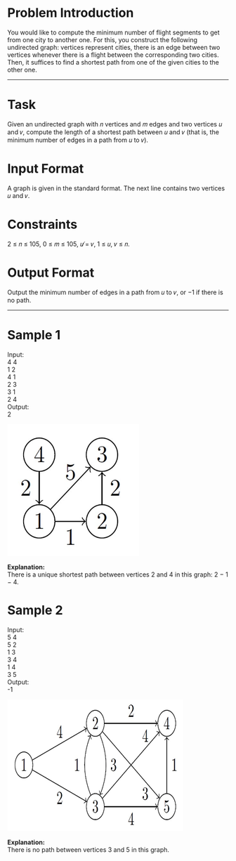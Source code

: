 # Problem Introduction
You would like to compute the minimum number of flight segments to get from one city to another one. For
this, you construct the following undirected graph: vertices represent cities, there is an edge between two
vertices whenever there is a flight between the corresponding two cities. Then, it suffices to find a shortest
path from one of the given cities to the other one.
<hr>

# Task
Given an undirected graph with 𝑛 vertices and 𝑚 edges and two vertices 𝑢 and 𝑣, compute the length
of a shortest path between 𝑢 and 𝑣 (that is, the minimum number of edges in a path from 𝑢 to 𝑣).

# Input Format
A graph is given in the standard format. The next line contains two vertices 𝑢 and 𝑣.

# Constraints
2 ≤ 𝑛 ≤ 105, 0 ≤ 𝑚 ≤ 105, 𝑢 ̸= 𝑣, 1 ≤ 𝑢, 𝑣 ≤ 𝑛.

# Output Format
Output the minimum number of edges in a path from 𝑢 to 𝑣, or −1 if there is no path.
<hr>

# Sample 1
  Input:<br>
  4 4<br>
  1 2<br>
  4 1<br>
  2 3<br>
  3 1<br>
  2 4<br>
  Output:<br>
  2<br>
  
<img src="example1.jpg" width="300" height="300">
 
<strong>Explanation:</strong><br>
There is a unique shortest path between vertices 2 and 4 in this graph: 2 − 1 − 4.

# Sample 2
  Input:<br>
  5 4<br>
  5 2<br>
  1 3<br>
  3 4<br>
  1 4<br>
  3 5<br>
  Output:<br>
  -1<br>
  
<img src="example2.jpg" width="400" height="300">
 
<strong>Explanation:</strong><br>
There is no path between vertices 3 and 5 in this graph.
